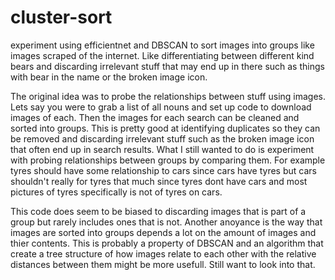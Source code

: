 # cluster-sort
experiment using efficientnet and DBSCAN to sort images into groups like images scraped of the internet. Like differentiating between different kind bears and discarding irrelevant stuff that may end up in there such as things with bear in the name or the broken image icon.

The original idea was to probe the relationships between stuff using images. Lets say you were to grab a list of all nouns and set up code to download images of each. Then the images for each search can be cleaned and sorted into groups. This is pretty good at identifying duplicates so they can be removed and discarding irrelevant stuff such as the broken image icon that often end up in search results. What I still wanted to do is experiment with probing relationships between groups by comparing them. For example tyres should have some relationship to cars since cars have tyres but cars shouldn't really for tyres that much since tyres dont have cars and most pictures of tyres specifically is not of tyres on cars.

This code does seem to be biased to discarding images that is part of a group but rarely includes ones that is not. Another anoyance is the way that images are sorted into groups depends a lot on the amount of images and thier contents. This is probably a property of DBSCAN and an algorithm that create a tree structure of how images relate to each other with the relative distances between them might be more usefull. Still want to look into that. 
